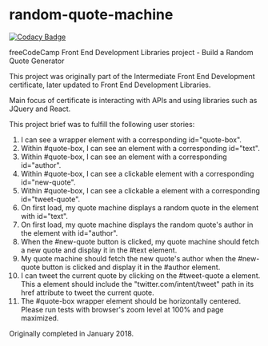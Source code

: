 # random-quote-machine

[![Codacy Badge](https://app.codacy.com/project/badge/Grade/19b103244c8e4398b65d3be2b4b5fa5c)](https://www.codacy.com/gh/tupelobound/random-quote-machine/dashboard?utm_source=github.com&amp;utm_medium=referral&amp;utm_content=tupelobound/random-quote-machine&amp;utm_campaign=Badge_Grade)

freeCodeCamp Front End Development Libraries project - Build a Random Quote Generator

This project was originally part of the Intermediate Front End Development certificate, later updated to Front End Development Libraries.

Main focus of certificate is interacting with APIs and using libraries such as JQuery and React.

This project brief was to fulfill the following user stories:

1.  I can see a wrapper element with a corresponding id="quote-box".
2.  Within #quote-box, I can see an element with a corresponding id="text".
3.  Within #quote-box, I can see an element with a corresponding id="author".
4.  Within #quote-box, I can see a clickable element with a corresponding id="new-quote".
5.  Within #quote-box, I can see a clickable a element with a corresponding id="tweet-quote".
6.  On first load, my quote machine displays a random quote in the element with id="text".
7.  On first load, my quote machine displays the random quote's author in the element with id="author".
8.  When the #new-quote button is clicked, my quote machine should fetch a new quote and display it in the #text element.
9.  My quote machine should fetch the new quote's author when the #new-quote button is clicked and display it in the #author element.
10. I can tweet the current quote by clicking on the #tweet-quote a element. This a element should include the "twitter.com/intent/tweet" path in its href attribute to tweet the current quote.
11. The #quote-box wrapper element should be horizontally centered. Please run tests with browser's zoom level at 100% and page maximized.

Originally completed in January 2018.

